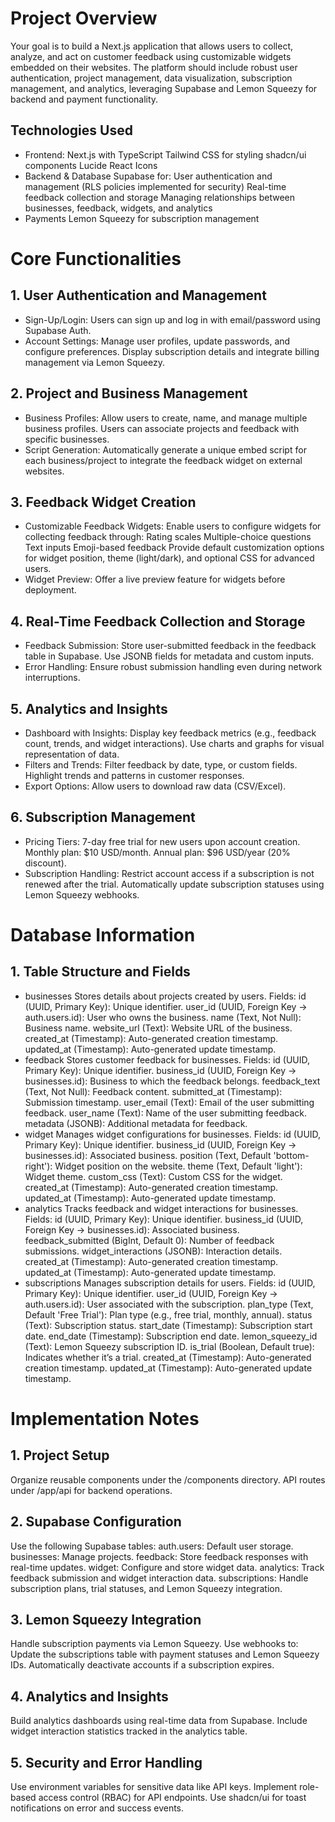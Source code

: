 # Project Overview
Your goal is to build a Next.js application that allows users to collect, analyze, and act on customer feedback using customizable widgets embedded on their websites. The platform should include robust user authentication, project management, data visualization, subscription management, and analytics, leveraging Supabase and Lemon Squeezy for backend and payment functionality.
## Technologies Used
- Frontend:
Next.js with TypeScript
Tailwind CSS for styling
shadcn/ui components
Lucide React Icons
- Backend & Database
Supabase for:
User authentication and management (RLS policies implemented for security)
Real-time feedback collection and storage
Managing relationships between businesses, feedback, widgets, and analytics
- Payments
Lemon Squeezy for subscription management
# Core Functionalities
## 1. User Authentication and Management
- Sign-Up/Login:
Users can sign up and log in with email/password using Supabase Auth.
- Account Settings:
Manage user profiles, update passwords, and configure preferences.
Display subscription details and integrate billing management via Lemon Squeezy.
## 2. Project and Business Management
- Business Profiles:
Allow users to create, name, and manage multiple business profiles.
Users can associate projects and feedback with specific businesses.
- Script Generation:
Automatically generate a unique embed script for each business/project to integrate the feedback widget on external websites.
## 3. Feedback Widget Creation
- Customizable Feedback Widgets:
Enable users to configure widgets for collecting feedback through:
Rating scales
Multiple-choice questions
Text inputs
Emoji-based feedback
Provide default customization options for widget position, theme (light/dark), and optional CSS for advanced users.
- Widget Preview:
Offer a live preview feature for widgets before deployment.
## 4. Real-Time Feedback Collection and Storage
- Feedback Submission:
Store user-submitted feedback in the feedback table in Supabase.
Use JSONB fields for metadata and custom inputs.
- Error Handling:
Ensure robust submission handling even during network interruptions.
## 5. Analytics and Insights
- Dashboard with Insights:
Display key feedback metrics (e.g., feedback count, trends, and widget interactions).
Use charts and graphs for visual representation of data.
- Filters and Trends:
Filter feedback by date, type, or custom fields.
Highlight trends and patterns in customer responses.
- Export Options:
Allow users to download raw data (CSV/Excel).
## 6. Subscription Management
- Pricing Tiers:
7-day free trial for new users upon account creation.
Monthly plan: $10 USD/month.
Annual plan: $96 USD/year (20% discount).
- Subscription Handling:
Restrict account access if a subscription is not renewed after the trial.
Automatically update subscription statuses using Lemon Squeezy webhooks.
# Database Information
## 1. Table Structure and Fields
- businesses
Stores details about projects created by users.
Fields:
id (UUID, Primary Key): Unique identifier.
user_id (UUID, Foreign Key → auth.users.id): User who owns the business.
name (Text, Not Null): Business name.
website_url (Text): Website URL of the business.
created_at (Timestamp): Auto-generated creation timestamp.
updated_at (Timestamp): Auto-generated update timestamp.
- feedback
Stores customer feedback for businesses.
Fields:
id (UUID, Primary Key): Unique identifier.
business_id (UUID, Foreign Key → businesses.id): Business to which the feedback belongs.
feedback_text (Text, Not Null): Feedback content.
submitted_at (Timestamp): Submission timestamp.
user_email (Text): Email of the user submitting feedback.
user_name (Text): Name of the user submitting feedback.
metadata (JSONB): Additional metadata for feedback.
- widget
Manages widget configurations for businesses.
Fields:
id (UUID, Primary Key): Unique identifier.
business_id (UUID, Foreign Key → businesses.id): Associated business.
position (Text, Default 'bottom-right'): Widget position on the website.
theme (Text, Default 'light'): Widget theme.
custom_css (Text): Custom CSS for the widget.
created_at (Timestamp): Auto-generated creation timestamp.
updated_at (Timestamp): Auto-generated update timestamp.
- analytics
Tracks feedback and widget interactions for businesses.
Fields:
id (UUID, Primary Key): Unique identifier.
business_id (UUID, Foreign Key → businesses.id): Associated business.
feedback_submitted (BigInt, Default 0): Number of feedback submissions.
widget_interactions (JSONB): Interaction details.
created_at (Timestamp): Auto-generated creation timestamp.
updated_at (Timestamp): Auto-generated update timestamp.
- subscriptions
Manages subscription details for users.
Fields:
id (UUID, Primary Key): Unique identifier.
user_id (UUID, Foreign Key → auth.users.id): User associated with the subscription.
plan_type (Text, Default 'Free Trial'): Plan type (e.g., free trial, monthly, annual).
status (Text): Subscription status.
start_date (Timestamp): Subscription start date.
end_date (Timestamp): Subscription end date.
lemon_squeezy_id (Text): Lemon Squeezy subscription ID.
is_trial (Boolean, Default true): Indicates whether it’s a trial.
created_at (Timestamp): Auto-generated creation timestamp.
updated_at (Timestamp): Auto-generated update timestamp.
# Implementation Notes
## 1. Project Setup
Organize reusable components under the /components directory.
API routes under /app/api for backend operations.
## 2. Supabase Configuration
Use the following Supabase tables:
auth.users: Default user storage.
businesses: Manage projects.
feedback: Store feedback responses with real-time updates.
widget: Configure and store widget data.
analytics: Track feedback submission and widget interaction data.
subscriptions: Handle subscription plans, trial statuses, and Lemon Squeezy integration.
## 3. Lemon Squeezy Integration
Handle subscription payments via Lemon Squeezy.
Use webhooks to:
Update the subscriptions table with payment statuses and Lemon Squeezy IDs.
Automatically deactivate accounts if a subscription expires.
## 4. Analytics and Insights
Build analytics dashboards using real-time data from Supabase.
Include widget interaction statistics tracked in the analytics table.
## 5. Security and Error Handling
Use environment variables for sensitive data like API keys.
Implement role-based access control (RBAC) for API endpoints.
Use shadcn/ui for toast notifications on error and success events.
